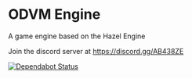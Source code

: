 # ODVM Engine
A game engine based on the Hazel Engine

Join the discord server at https://discord.gg/AB438ZE

[![Dependabot Status](https://api.dependabot.com/badges/status?host=github&repo=Internal-Media-Group/ODVMEngine)](https://dependabot.com)

